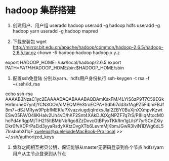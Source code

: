# hadoop 集群搭建

1. 创建用户、用户组 useradd hadoop useradd -g hadoop hdfs useradd -g hadoop yarn useradd -g hadoop mapred

1. 下载安装包 wget <http://mirror.bit.edu.cn/apache/hadoop/common/hadoop-2.6.5/hadoop-2.6.5.tar.gz> chown -R hadoop:hadoop hadoop.x.y.z

export HADOOP_HOME=/usr/local/hadoop/2.6.5 export PATH=$PATH:$HADOOP_HOME/bin:$HADOOP_HOME/sbin

1. 配置ssh免登陆 分别以yarn、hdfs用户身份执行 ssh-keygen -t rsa -f ~/.ssh/id_rsa

echo ssh-rsa AAAAB3NzaC1yc2EAAAADAQABAAABAQDAmKsxFM/4LYIS6zP9T7C59EGkHn1mrne07ynfjYCN3OOV/oMEQMPe3troECPA+Sdb67dd3xfAgPZ5FibmFBJf8m7+dSJMRyw9PpbfMEKluPXvazviugdjqIrdxsJlaI2ZBY0BuXjnXXmpvKzwtESw05FAVO4liKHalv2Uh4vD/hKF2Snt4XAkDJQXgNPZF7q7rS/P8IIqMtocM0hcPd4nRgpMjTiH215ItBMbNbRgo8ZzDxvcGtBPyxTKkRm1gLiIsY7yr5CnZXiyDkr0fvXDPrPaEid3yyaRsdyXKtzDvgXTb6LevmMjKbmJGwR3IviN1DWg6dL57InsbabXI1qF xueleixi@xueleixideMacBook-Pro.local >> ~/.ssh/authorized_keys

1. 集群之间相互拷贝公钥，保证能够从master无密码登录到各个节点 hdfs/yarn 用户从主节点登录到从节点
